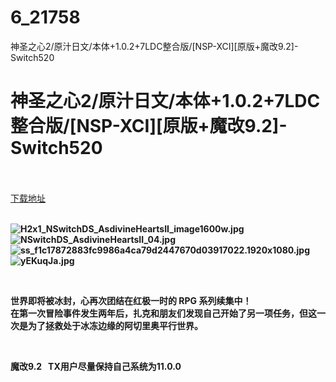 # 6_21758
神圣之心2/原汁日文/本体+1.0.2+7LDC整合版/[NSP-XCI][原版+魔改9.2]-Switch520
# 神圣之心2/原汁日文/本体+1.0.2+7LDC整合版/[NSP-XCI][原版+魔改9.2]-Switch520
 <br/></br>
[下载地址](https://www.switch520.cc/article/21758 "下载地址")
<br/></br>

<p><strong><img title="H2x1_NSwitchDS_AsdivineHeartsII_image1600w.jpg" src="https://www.switch520.cc/muke_img/2021_08_28_70856dabb6cc2.jpg" alt="H2x1_NSwitchDS_AsdivineHeartsII_image1600w.jpg"></strong><br>
<strong><img title="NSwitchDS_AsdivineHeartsII_04.jpg" src="https://www.switch520.cc/muke_img/2021_08_28_cb487ddaca191.jpg" alt="NSwitchDS_AsdivineHeartsII_04.jpg"></strong><br>
<strong><img title="ss_f1c17872883fc9986a4ca79d2447670d03917022.1920x1080.jpg" src="https://www.switch520.cc/muke_img/2021_08_28_184cae15d61f9.jpg" alt="ss_f1c17872883fc9986a4ca79d2447670d03917022.1920x1080.jpg"></strong><br>
<strong><img title="yEKuqJa.jpg" src="https://www.switch520.cc/muke_img/2021_08_28_035708e06ce84.jpg" alt="yEKuqJa.jpg">&nbsp;</strong></p>
<p>&nbsp;</p>
<p><strong>世界即将被冰封，心再次团结在红极一时的 RPG 系列续集中！</strong><br>
<strong>在第一次冒险事件发生两年后，扎克和朋友们发现自己开始了另一项任务，但这一次是为了拯救处于冰冻边缘的阿切里奥平行世界。</strong></p>
<p>&nbsp;</p>
<p><strong>魔改9.2 &nbsp;&nbsp;TX用户尽量保持自己系统为11.0.0</strong></p>
